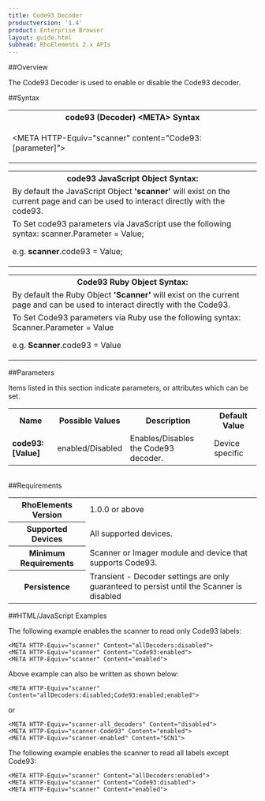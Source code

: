 ```yaml
---
title: Code93 Decoder
productversion: '1.4'
product: Enterprise Browser
layout: guide.html
subhead: RhoElements 2.x APIs
---
```


##Overview

The Code93 Decoder is used to enable or disable the Code93 decoder.

##Syntax

<table class="re-table"><tr><th class="tableHeading">code93 (Decoder) &lt;META&gt; Syntax
</th></tr><tr><td class="clsSyntaxCells clsOddRow"><p>&lt;META HTTP-Equiv="scanner" content="Code93:[parameter]"&gt;</p></td></tr></table>
<table class="re-table"><tr><th class="tableHeading">code93 JavaScript Object Syntax:</th></tr><tr><td class="clsSyntaxCells clsOddRow">
By default the JavaScript Object <b>'scanner'</b> will exist on the current page and can be used to interact directly with the code93.
</td></tr><tr><td class="clsSyntaxCells clsEvenRow">
To Set code93 parameters via JavaScript use the following syntax: scanner.Parameter = Value;
<P />e.g. <b>scanner</b>.code93 = Value;
</td></tr></table>
<table class="re-table"><tr><th class="tableHeading">Code93 Ruby Object Syntax:</th></tr><tr><td class="clsSyntaxCells clsOddRow">
By default the Ruby Object <b>'Scanner'</b> will exist on the current page and can be used to interact directly with the Code93.
</td></tr><tr><td class="clsSyntaxCells clsEvenRow">
To Set Code93 parameters via Ruby use the following syntax: Scanner.Parameter = Value
<P />e.g. <b>Scanner</b>.code93 = Value
</td></tr></table>



##Parameters


Items listed in this section indicate parameters, or attributes which can be set.
<table class="re-table"><col width="20%" /><col width="20%" /><col width="38%" /><col width="22%" /><tr><th class="tableHeading">Name</th><th class="tableHeading">Possible Values</th><th class="tableHeading">Description</th><th class="tableHeading">Default Value</th></tr><tr><td class="clsSyntaxCells clsOddRow"><b>code93:[Value]
</b></td><td class="clsSyntaxCells clsOddRow">enabled/Disabled</td><td class="clsSyntaxCells clsOddRow">Enables/Disables the Code93 decoder.</td><td class="clsSyntaxCells clsOddRow">Device specific</td></tr></table>
<table class="re-table"><col width="78%" /><col width="8%" /><col width="1%" /><col width="5%" /><col width="1%" /><col width="5%" /><col width="2%" /></table>





##Requirements

<table class="re-table"><tr><th class="tableHeading">RhoElements Version</th><td class="clsSyntaxCell clsEvenRow">1.0.0 or above
</td></tr><tr><th class="tableHeading">Supported Devices</th><td class="clsSyntaxCell clsOddRow">All supported devices.</td></tr><tr><th class="tableHeading">Minimum Requirements</th><td class="clsSyntaxCell clsOddRow">Scanner or Imager module and device that supports Code93.</td></tr><tr><th class="tableHeading">Persistence</th><td class="clsSyntaxCell clsEvenRow">Transient - Decoder settings are only guaranteed to persist until the Scanner is disabled</td></tr></table>


##HTML/JavaScript Examples

The following example enables the scanner to read only Code93 labels:

	<META HTTP-Equiv="scanner" Content="allDecoders:disabled">
	<META HTTP-Equiv="scanner" Content="Code93:enabled">
	<META HTTP-Equiv="scanner" Content="enabled">
	
Above example can also be written as shown below:

	<META HTTP-Equiv="scanner" Content="allDecoders:disabled;Code93:enabled;enabled">
	
or

	<META HTTP-Equiv="scanner-all_decoders" Content="disabled">
	<META HTTP-Equiv="scanner-Code93" Content="enabled">
	<META HTTP-Equiv="scanner-enabled" Content="SCN1">
	
The following example enables the scanner to read all labels except Code93:

	<META HTTP-Equiv="scanner" Content="allDecoders:enabled">
	<META HTTP-Equiv="scanner" Content="Code93:disabled">
	<META HTTP-Equiv="scanner" Content="enabled">
	






